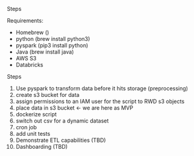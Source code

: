 Steps 


Requirements:
  - Homebrew ()
  - python (brew install python3)
  - pyspark (pip3 install python)
  - Java (brew install java)
  - AWS S3
  - Databricks

Steps 
1. Use pyspark to transform data before it hits storage (preprocessing)
2. create s3 bucket for data
3. assign permissions to an IAM user for the script to RWD s3 objects 
4. place data in s3 bucket <- we are here as MVP
5. dockerize script
6. switch out csv for a dynamic dataset
7. cron job
9. add unit tests
10. Demonstrate ETL capabilities (TBD)
11. Dashboarding (TBD)

